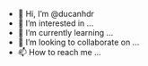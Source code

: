- 👋 Hi, I’m @ducanhdr
- 👀 I’m interested in ...
- 🌱 I’m currently learning ...
- 💞️ I’m looking to collaborate on ...
- 📫 How to reach me ...

<!---
ducanhdr/ducanhdr is a ✨ special ✨ repository because its `README.md` (this file) appears on your GitHub profile.
You can click the Preview link to take a look at your changes.
--->
